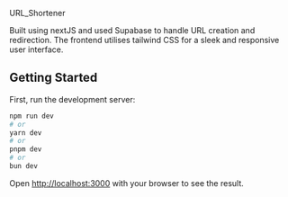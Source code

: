 URL_Shortener

Built using nextJS and used Supabase to handle URL creation and redirection. The frontend utilises tailwind CSS for a sleek and responsive user interface.

## Getting Started

First, run the development server:

```bash
npm run dev
# or
yarn dev
# or
pnpm dev
# or
bun dev
```

Open [http://localhost:3000](http://localhost:3000) with your browser to see the result.
